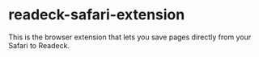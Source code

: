# readeck-safari-extension
This is the browser extension that lets you save pages directly from your Safari to Readeck.
